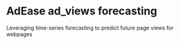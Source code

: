 # AdEase ad_views forecasting
Leveraging time-series forecasting to predict future page views for webpages
